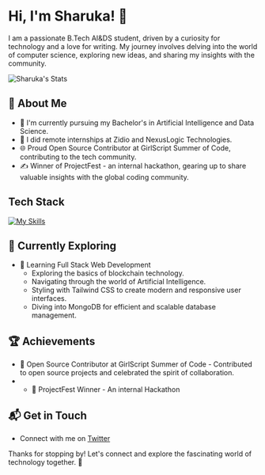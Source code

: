 # Hi, I'm Sharuka! 👋

I am a passionate B.Tech AI&DS student, driven by a curiosity for technology and a love for writing. My journey involves delving into the world of computer science, exploring new ideas, and sharing my insights with the community.

![Sharuka's Stats](https://github-readme-stats.vercel.app/api?username=SHARUKA-2005&theme=vue-dark&show_icons=true&hide_border=true&count_private=true)

## 🚀 About Me

- 🔭 I'm currently pursuing my Bachelor's in Artificial Intelligence and Data Science.
- 📝 I did remote internships at Zidio and NexusLogic Technologies.
- 🌐 Proud Open Source Contributor at GirlScript Summer of Code, contributing to the tech community.
- ✍️ Winner of ProjectFest - an internal hackathon, gearing up to share valuable insights with the global coding community.


## Tech Stack
[![My Skills](https://skillicons.dev/icons?i=js,html,css,postman,py,bootstrap,c,cpp)](https://skillicons.dev)

## 🌱 Currently Exploring

- 🚀 Learning Full Stack Web Development
  - Exploring the basics of blockchain technology.
  - Navigating through the world of Artificial Intelligence.
  - Styling with Tailwind CSS to create modern and responsive user interfaces.
  - Diving into MongoDB for efficient and scalable database management.

 ## 🏆 Achievements

- 🌟 Open Source Contributor at GirlScript Summer of Code - Contributed to open source projects and celebrated the spirit of collaboration.
- - 🌟 ProjectFest Winner - An internal Hackathon


## 📬 Get in Touch

- Connect with me on [Twitter](https://x.com/s_sharuka2005)


Thanks for stopping by! Let's connect and explore the fascinating world of technology together. 🚀



<!--

Here are some ideas to get you started:

- 🔭 I’m currently working on ...
- 🌱 I’m currently learning ...
- 👯 I’m looking to collaborate on ...
- 🤔 I’m looking for help with ...
- 💬 Ask me about ...
- 📫 How to reach me: ...
- 😄 Pronouns: ...
- ⚡ Fun fact: ...
-->
<!---
SHARUKA-2005/SHARUKA-2005 is a ✨ special ✨ repository because its `README.md` (this file) appears on your GitHub profile.
You can click the Preview link to take a look at your changes.
--->
